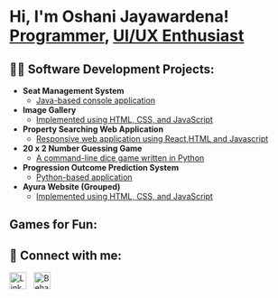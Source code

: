<h1>Hi, I'm Oshani Jayawardena! <br/><a href="https://github.com/OshUoW">Programmer</a>, <a href="https://www.behance.net/oshanijayawar">UI/UX Enthusiast</a></h1>

<h2>👨‍💻 Software Development Projects:</h2>

- <b>Seat Management System</b>
  - [Java-based console application](https://github.com/OshUoW/SeatManagamentSys)
- <b>Image Gallery</b>
  - [Implemented using HTML, CSS, and JavaScript](https://github.com/OshUoW/Image-Gallery) 
- <b>Property Searching Web Application</b>
  - [Responsive web application using React,HTML and Javascript](https://github.com/OshUoW/PropertyListing)
- <b>20 x 2 Number Guessing Game</b>
  - [A command-line dice game written in Python](https://github.com/OshUoW/NumberGuessingGame)
- <b>Progression Outcome Prediction System</b>
  - [Python-based application](https://github.com/OshUoW/MarkingSystem)
- <b>Ayura Website (Grouped)</b>
  - [Implemented using HTML, CSS, and JavaScript](https://github.com/OshUoW/Ayura)

<h2>Games for Fun: </h2>


<h2> 🤳 Connect with me:</h2>
<a href="https://www.linkedin.com/in/oshani-jayawardana-78230625a/" target="_blank">
  <img align="left" alt="LinkedIn" width="30px" style="padding-right:10px;" src="https://cdn-icons-png.flaticon.com/512/174/174857.png" />
</a>

<a href="https://www.behance.net/oshanijayawar" target="_blank">
  <img align="left" alt="Behance" width="30px" style="padding-right:10px;" src="https://cdn-icons-png.flaticon.com/512/145/145799.png" />
</a>

<br/>



